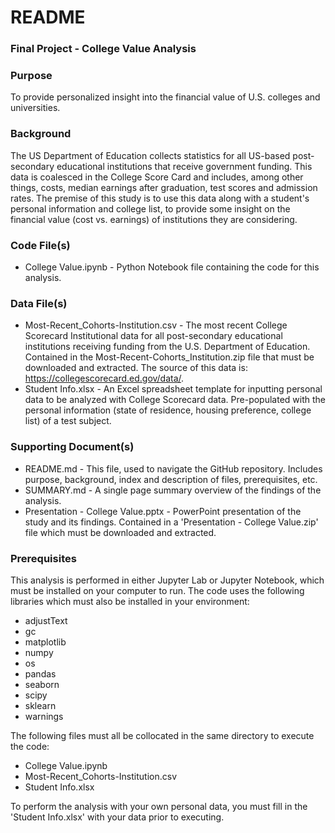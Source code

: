 # README
### Final Project - College Value Analysis  
  
### Purpose  
To provide personalized insight into the financial value of U.S. colleges and universities.  
  
### Background
The US Department of Education collects statistics for all US-based post-secondary educational institutions that receive government funding. This data is coalesced in the College Score Card and includes, among other things, costs, median earnings after graduation, test scores and admission rates. The premise of this study is to use this data along with a student's personal information and college list, to provide some insight on the financial value (cost vs. earnings) of institutions they are considering.  
  
### Code File(s)
* College Value.ipynb - Python Notebook file containing the code for this analysis.  

### Data File(s)
* Most-Recent_Cohorts-Institution.csv - The most recent College Scorecard Institutional data for all post-secondary educational institutions receiving funding from the U.S. Department of Education. Contained in the Most-Recent-Cohorts_Institution.zip file that must be downloaded and extracted. The source of this data is: https://collegescorecard.ed.gov/data/.
* Student Info.xlsx - An Excel spreadsheet template for inputting personal data to be analyzed with College Scorecard data. Pre-populated with the personal information (state of residence, housing preference, college list) of a test subject. 

### Supporting Document(s)
* README.md - This file, used to navigate the GitHub repository. Includes purpose, background, index and description of files, prerequisites, etc.  
* SUMMARY.md - A single page summary overview of the findings of the  analysis. 
* Presentation - College Value.pptx - PowerPoint presentation of the study and its findings. Contained in a 'Presentation - College Value.zip' file which must be downloaded and extracted. 

### Prerequisites
This analysis is performed in either Jupyter Lab or Jupyter Notebook, which must be installed on your computer to run. The code uses the following libraries which must also be installed in your environment:  
* adjustText  
* gc  
* matplotlib  
* numpy  
* os  
* pandas  
* seaborn  
* scipy  
* sklearn  
* warnings

The following files must all be collocated in the same directory to execute the code:
* College Value.ipynb
* Most-Recent_Cohorts-Institution.csv
* Student Info.xlsx

To perform the analysis with your own personal data, you must fill in the 'Student Info.xlsx' with your data prior to executing.

